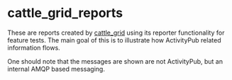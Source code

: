 # cattle_grid_reports

These are reports created by [cattle_grid](https://codeberg.org/helge/cattle_grid)
using its reporter functionality for feature tests. The main goal of this is to
illustrate how ActivityPub related information flows.

One should note that the messages are shown are not ActivityPub, but an
internal AMQP based messaging.

